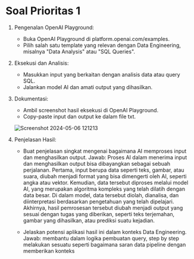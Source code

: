 # Soal Prioritas 1

1. Pengenalan OpenAI Playground:
    - Buka OpenAI Playground di platform.openai.com/examples.
    - Pilih salah satu template yang relevan dengan Data Engineering, misalnya "Data Analysis" atau "SQL Queries".

2. Eksekusi dan Analisis:
    - Masukkan input yang berkaitan dengan analisis data atau query SQL.
    - Jalankan model AI dan amati output yang dihasilkan.

3. Dokumentasi:
    - Ambil screenshot hasil eksekusi di OpenAI Playground.
    - Copy-paste input dan output ke dalam file txt.

    ![Screenshot 2024-05-06 121213](https://github.com/putridia/de_putri-dia-lestari/assets/120665019/b41936e3-5ec5-4da9-8ce8-0de430009e98)

4. Penjelasan Hasil:
    - Buat penjelasan singkat mengenai bagaimana AI memproses input dan menghasilkan output.
    Jawab: Proses AI dalam menerima input dan menghasilkan output bisa dibayangkan sebagai sebuah perjalanan. Pertama, input berupa data seperti teks, gambar, atau suara, diubah menjadi format yang bisa dimengerti oleh AI, seperti angka atau vektor. Kemudian, data tersebut diproses melalui model AI, yang merupakan algoritma kompleks yang telah dilatih dengan data besar. Di dalam model, data tersebut diolah, dianalisa, dan diinterpretasi berdasarkan pengetahuan yang telah dipelajari. Akhirnya, hasil pemrosesan tersebut diubah menjadi output yang sesuai dengan tugas yang diberikan, seperti teks terjemahan, gambar yang dihasilkan, atau prediksi suatu kejadian.

    - Jelaskan potensi aplikasi hasil ini dalam konteks Data Engineering.
    Jawab: membantu dalam logika pembuatan query, step by step melakukan sesuatu seperti bagaimana saran data pipeline dengan memberikan konteks
